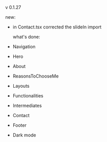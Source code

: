 v 0.1.27

new:

- in Contact.tsx corrected the slideIn import

  what's done:

- Navigation
- Hero
- About
- ReasonsToChooseMe
- Layouts
- Functionalities
- Intermediates
- Contact
- Footer
- Dark mode
